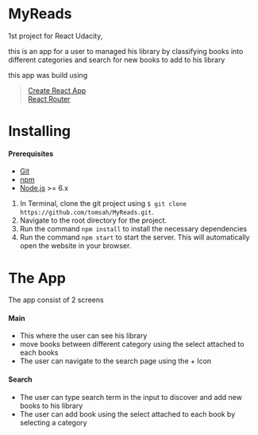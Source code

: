 # MyReads
1st project for React Udacity,

this is an app for a user to managed his library by classifying books into different categories
and search for new books to add to his library

this app was build using
  > [Create React App](https://github.com/facebookincubator/create-react-app)  
  > [React Router](https://github.com/ReactTraining/react-router)


# Installing
#### Prerequisites
* [Git](https://git-scm.com/downloads)
* [npm](https://www.npmjs.com/get-npm)
* [Node.js](https://nodejs.org/en/) >= 6.x

1. In Terminal, clone the git project using `$ git clone https://github.com/tomsah/MyReads.git`.
2. Navigate to the root directory for the project.
3. Run the command `npm install` to install the necessary dependencies
3. Run the command `npm start` to start the server. This will automatically open the website in your browser.

# The App
The app consist of 2 screens 
  #### Main
 - This where the user can see his library  
 - move books between different category using the select attached to each books 
 - The user can navigate to the search page using the + Icon
  #### Search
  - The user can type search term in the input to discover and add new books to his library
  - The user can add book using the select attached to each book by selecting a category 

